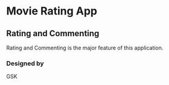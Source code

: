 # Movie Rating App

## Rating and Commenting
Rating and Commenting is the major feature of this application.

### Designed by
GSK